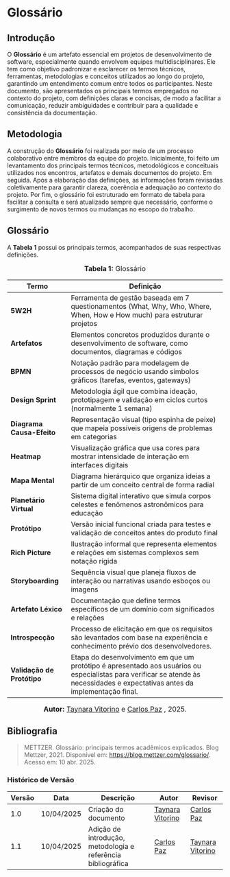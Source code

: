 # Glossário <a id="artefato"></a>

## Introdução

O **Glossário** é um artefato essencial em projetos de desenvolvimento de software, especialmente quando envolvem equipes multidisciplinares. Ele tem como objetivo padronizar e esclarecer os termos técnicos, ferramentas, metodologias e conceitos utilizados ao longo do projeto, garantindo um entendimento comum entre todos os participantes.
Neste documento, são apresentados os principais termos empregados no contexto do projeto, com definições claras e concisas, de modo a facilitar a comunicação, reduzir ambiguidades e contribuir para a qualidade e consistência da documentação.

## Metodologia

A construção do **Glossário** foi realizada por meio de um processo colaborativo entre membros da equipe do projeto. Inicialmente, foi feito um levantamento dos principais termos técnicos, metodológicos e conceituais utilizados nos encontros, artefatos e demais documentos do projeto. Em seguida. Após a elaboração das definições, as informações foram revisadas coletivamente para garantir clareza, coerência e adequação ao contexto do projeto. Por fim, o glossário foi estruturado em formato de tabela para facilitar a consulta e será atualizado sempre que necessário, conforme o surgimento de novos termos ou mudanças no escopo do trabalho.

## Glossário

<a id="tabela"></a>

A **Tabela 1** possui os principais termos, acompanhados de suas respectivas definições.

<font size="3"><p style="text-align: center"><b>Tabela 1:</b> Glossário</p></font>

| Termo | Definição |
|-------|-----------|
| **5W2H** | Ferramenta de gestão baseada em 7 questionamentos (What, Why, Who, Where, When, How e How much) para estruturar projetos |
| **Artefatos** | Elementos concretos produzidos durante o desenvolvimento de software, como documentos, diagramas e códigos |
| **BPMN** | Notação padrão para modelagem de processos de negócio usando símbolos gráficos (tarefas, eventos, gateways) |
| **Design Sprint** | Metodologia ágil que combina ideação, prototipagem e validação em ciclos curtos (normalmente 1 semana) |
| **Diagrama Causa-Efeito** | Representação visual (tipo espinha de peixe) que mapeia possíveis origens de problemas em categorias |
| **Heatmap** | Visualização gráfica que usa cores para mostrar intensidade de interação em interfaces digitais |
| **Mapa Mental** | Diagrama hierárquico que organiza ideias a partir de um conceito central de forma radial |
| **Planetário Virtual** | Sistema digital interativo que simula corpos celestes e fenômenos astronômicos para educação |
| **Protótipo** | Versão inicial funcional criada para testes e validação de conceitos antes do produto final |
| **Rich Picture** | Ilustração informal que representa elementos e relações em sistemas complexos sem notação rígida |
| **Storyboarding** | Sequência visual que planeja fluxos de interação ou narrativas usando esboços ou imagens |
| **Artefato Léxico** | Documentação que define termos específicos de um domínio com significados e relações |
| **Introspecção**  | Processo de elicitação em que os requisitos são levantados com base na experiência e conhecimento prévio dos desenvolvedores. |
| **Validação de Protótipo** |	Etapa do desenvolvimento em que um protótipo é apresentado aos usuários ou especialistas para verificar se atende às necessidades e expectativas antes da implementação final. |

<font size="3"><p style="text-align: center"><b>Autor:</b> [Taynara Vitorino](https://github.com/taybalau) e [Carlos Paz](https://github.com/dudupaz) , 2025.</p></font>

## Bibliografia

>  METTZER. Glossário: principais termos acadêmicos explicados. Blog Mettzer, 2021. Disponível em: https://blog.mettzer.com/glossario/. Acesso em: 10 abr. 2025.

### Histórico de Versão

| Versão | Data       | Descrição                                      | Autor               | Revisor            |
|--------|------------|------------------------------------------------|---------------------|--------------------|
| 1.0    | 10/04/2025 | Criação do documento | [Taynara Vitorino](https://github.com/taybalau)          |  [Carlos Paz](https://github.com/dudupaz)  |
| 1.1    | 10/04/2025 | Adição de introdução, metodologia e referência bibliográfica | [Carlos Paz](https://github.com/dudupaz)          |  [Taynara Vitorino](https://github.com/taybalau)  |